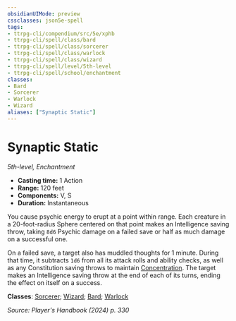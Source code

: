 ```yaml
---
obsidianUIMode: preview
cssclasses: json5e-spell
tags:
- ttrpg-cli/compendium/src/5e/xphb
- ttrpg-cli/spell/class/bard
- ttrpg-cli/spell/class/sorcerer
- ttrpg-cli/spell/class/warlock
- ttrpg-cli/spell/class/wizard
- ttrpg-cli/spell/level/5th-level
- ttrpg-cli/spell/school/enchantment
classes:
- Bard
- Sorcerer
- Warlock
- Wizard
aliases: ["Synaptic Static"]
---
```

# Synaptic Static
*5th-level, Enchantment*  


- **Casting time:** 1 Action
- **Range:** 120 feet
- **Components:** V, S
- **Duration:** Instantaneous

You cause psychic energy to erupt at a point within range. Each creature in a 20-foot-radius Sphere centered on that point makes an Intelligence saving throw, taking `8d6` Psychic damage on a failed save or half as much damage on a successful one.

On a failed save, a target also has muddled thoughts for 1 minute. During that time, it subtracts `1d6` from all its attack rolls and ability checks, as well as any Constitution saving throws to maintain [Concentration](Misc%20Files/CLI/rules/conditions.md#Concentration). The target makes an Intelligence saving throw at the end of each of its turns, ending the effect on itself on a success.

**Classes**: [Sorcerer](Misc%20Files/CLI/compendium/lists/list-spells-classes-sorcerer.md); [Wizard](Misc%20Files/CLI/compendium/lists/list-spells-classes-wizard.md); [Bard](Misc%20Files/CLI/compendium/lists/list-spells-classes-bard.md); [Warlock](Misc%20Files/CLI/compendium/lists/list-spells-classes-warlock.md)

*Source: Player's Handbook (2024) p. 330*
